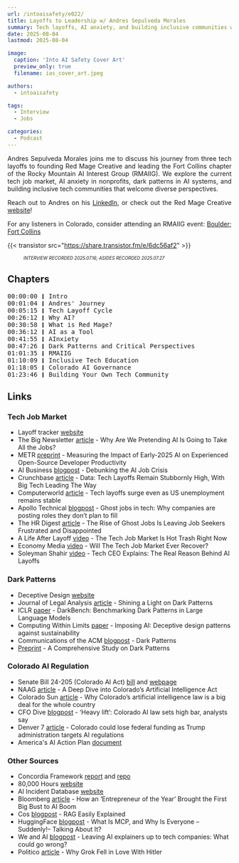 ```yaml
---
url: /intoaisafety/e022/
title: Layoffs to Leadership w/ Andres Sepulveda Morales
summary: Tech layoffs, AI anxiety, and building inclusive communities with the founder of Red Mage Creative.
date: 2025-08-04
lastmod: 2025-08-04

image:
  caption: 'Into AI Safety Cover Art'
  preview_only: true
  filename: ias_cover_art.jpeg

authors:
  - intoaisafety

tags:
  - Interview
  - Jobs

categories:
  - Podcast
---
```


<div style="text-align: justify">
Andres Sepulveda Morales joins me to discuss his journey from three tech layoffs to founding Red Mage Creative and leading the Fort Collins chapter of the Rocky Mountain AI Interest Group (RMAIIG). We explore the current tech job market, AI anxiety in nonprofits, dark patterns in AI systems, and building inclusive tech communities that welcome diverse perspectives.

Reach out to Andres on his [LinkedIn](https://www.linkedin.com/in/andres-sepulveda-morales/), or check out the Red Mage Creative [website](https://redmage.cc/)!

For any listeners in Colorado, consider attending an RMAIIG event: [Boulder](https://www.meetup.com/rmaiig/); [Fort Collins](https://www.meetup.com/fort-collins-ai-for-everyone-rmaiig/events/307983383/?eventOrigin=group_upcoming_events)
</div>

{{< transistor src="https://share.transistor.fm/e/6dc56af2" >}}
<div style="font-size: x-small;font-style: italic;padding-left: 2.25rem;">INTERVIEW RECORDED 2025.07.16; ASIDES RECORDED 2025.07.27</div>

## Chapters

<div style="text-align: left; font-family:monospace;">
00:00:00 ❙ Intro<br>
00:01:04 ❙ Andres' Journey<br>
00:05:15 ❙ Tech Layoff Cycle<br>
00:26:12 ❙ Why AI?<br>
00:30:58 ❙ What is Red Mage?<br>
00:36:12 ❙ AI as a Tool<br>
00:41:55 ❙ AInxiety<br>
00:47:26 ❙ Dark Patterns and Critical Perspectives<br>
01:01:35 ❙ RMAIIG<br>
01:10:09 ❙ Inclusive Tech Education<br>
01:18:05 ❙ Colorado AI Governance<br>
01:23:46 ❙ Building Your Own Tech Community
</div>

## Links
### Tech Job Market
- Layoff tracker [website](https://layoffs.fyi/)
- The Big Newsletter [article](https://www.thebignewsletter.com/p/why-are-we-pretending-ai-is-going) - Why Are We Pretending AI Is Going to Take All the Jobs?
- METR [preprint](https://metr.org/blog/2025-07-10-early-2025-ai-experienced-os-dev-study/) - Measuring the Impact of Early-2025 AI on Experienced Open-Source Developer Productivity
- AI Business [blogpost](https://aibusiness.com/responsible-ai/debunking-the-ai-job-crisis) - Debunking the AI Job Crisis
- Crunchbase [article](https://news.crunchbase.com/layoffs/big-tech-leads-workforce-cuts-msft-amzn/) - Data: Tech Layoffs Remain Stubbornly High, With Big Tech Leading The Way
- Computerworld [article](https://www.computerworld.com/article/4003261/tech-layoffs-surge-even-as-us-unemployment-remains-stable.html) - Tech layoffs surge even as US unemployment remains stable
- Apollo Technical [blogpost](https://www.apollotechnical.com/ghost-jobs-in-tech-why-companies-are-posting-roles-they-dont-plan-to-fill/) - Ghost jobs in tech: Why companies are posting roles they don’t plan to fill
- The HR Digest [article](https://www.thehrdigest.com/the-rise-of-ghost-jobs-is-leaving-job-seekers-frustrated-and-disappointed/) - The Rise of Ghost Jobs Is Leaving Job Seekers Frustrated and Disappointed
- A Life After Layoff [video](https://www.youtube.com/watch?v=rp06jQIYQ-w) -
The Tech Job Market Is Hot Trash Right Now
- Economy Media [video](https://www.youtube.com/watch?v=ppYtD18CokI) -
Will The Tech Job Market Ever Recover?
- Soleyman Shahir [video](https://www.youtube.com/watch?v=X0aYO8GMB4c) -
Tech CEO Explains: The Real Reason Behind AI Layoffs

### Dark Patterns
- Deceptive Design [website](https://www.deceptive.design)
- Journal of Legal Analysis [article](https://www.researchgate.net/publication/350340175_Shining_a_Light_on_Dark_Patterns) - Shining a Light on Dark Patterns
- ICLR [paper](https://arxiv.org/abs/2503.10728) - DarkBench: Benchmarking Dark Patterns in Large Language Models
- Computing Within Limits [paper](https://computingwithinlimits.org/2025/papers/limits2025-beigon-imposing-ai.pdf) - Imposing AI: Deceptive design patterns against sustainability
- Communications of the ACM [blogpost](https://cacm.acm.org/practice/dark-patterns/) - Dark Patterns
- [Preprint](https://arxiv.org/html/2412.09147v1) - A Comprehensive Study on Dark Patterns

### Colorado AI Regulation
- Senate Bill 24-205 (Colorado AI Act) [bill](https://leg.colorado.gov/sites/default/files/2024a_205_signed.pdf) and [webpage](https://leg.colorado.gov/bills/sb24-205)
- NAAG [article](https://www.naag.org/attorney-general-journal/a-deep-dive-into-colorados-artificial-intelligence-act/) - A Deep Dive into Colorado’s Artificial Intelligence Act
- Colorado Sun [article](https://coloradosun.com/2025/04/23/colorado-artificial-intelligence-law-ai/) - Why Colorado’s artificial intelligence law is a big deal for the whole country
- CFO Dive [blogpost](https://www.cfodive.com/news/a-heavy-lift-colorado-ai-law-sets-high-bar-analysts-say/753025/) - ‘Heavy lift’: Colorado AI law sets high bar, analysts say
- Denver 7 [article](https://www.denver7.com/money/science-and-tech/colorado-could-lose-funding-as-trump-administration-targets-ai-regulations) - Colorado could lose federal funding as Trump administration targets AI regulations
- America's AI Action Plan [document](https://www.whitehouse.gov/wp-content/uploads/2025/07/Americas-AI-Action-Plan.pdf)

### Other Sources
- Concordia Framework [report](https://arxiv.org/abs/2312.03664) and [repo](https://github.com/google-deepmind/concordia)
- 80,000 Hours [website](https://80000hours.org)
- AI Incident Database [website](https://incidentdatabase.ai)
- Bloomberg [article](https://www.bloomberg.com/news/features/2025-07-30/startup-builder-ai-goes-from-1-5-billion-unicorn-to-bankruptcy) - How an ‘Entrepreneur of the Year’ Brought the First Big Bust to AI Boom
- Cos [blogpost](https://cosminnovac.medium.com/rag-easily-explained-3d443eb1cd10) - RAG Easily Explained
- HuggingFace [blogpost](https://huggingface.co/blog/Kseniase/mcp) - What Is MCP, and Why Is Everyone – Suddenly!– Talking About It?
- We and AI [blogpost](https://weandai.org/leaving-ai-explainers-up-to-tech-companies-what-could-go-wrong/) - Leaving AI explainers up to tech companies: What could go wrong?
- Politico [article](https://www.politico.com/news/magazine/2025/07/10/musk-grok-hitler-ai-00447055) - Why Grok Fell in Love With Hitler

<!-- end of the list -->
